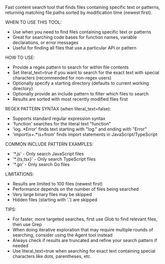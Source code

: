 Fast content search tool that finds files containing specific text or patterns, returning matching file paths sorted by modification time (newest first).

WHEN TO USE THIS TOOL:
- Use when you need to find files containing specific text or patterns
- Great for searching code bases for function names, variable declarations, or error messages
- Useful for finding all files that use a particular API or pattern

HOW TO USE:
- Provide a regex pattern to search for within file contents
- Set literal_text=true if you want to search for the exact text with special characters (recommended for non-regex users)
- Optionally specify a starting directory (defaults to current working directory)
- Optionally provide an include pattern to filter which files to search
- Results are sorted with most recently modified files first

REGEX PATTERN SYNTAX (when literal_text=false):
- Supports standard regular expression syntax
- 'function' searches for the literal text "function"
- 'log\..*Error' finds text starting with "log." and ending with "Error"
- 'import\s+.*\s+from' finds import statements in JavaScript/TypeScript

COMMON INCLUDE PATTERN EXAMPLES:
- '*.js' - Only search JavaScript files
- '*.{ts,tsx}' - Only search TypeScript files
- '*.go' - Only search Go files

LIMITATIONS:
- Results are limited to 100 files (newest first)
- Performance depends on the number of files being searched
- Very large binary files may be skipped
- Hidden files (starting with '.') are skipped

TIPS:
- For faster, more targeted searches, first use Glob to find relevant files, then use Grep
- When doing iterative exploration that may require multiple rounds of searching, consider using the Agent tool instead
- Always check if results are truncated and refine your search pattern if needed
- Use literal_text=true when searching for exact text containing special characters like dots, parentheses, etc.